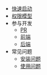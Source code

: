 
* [快速启动](start/index.md)
* [权限模型](permission/index.md)
* 参与开发
  * [PR](develop/pr.md)
  * [前端](develop/frontend.md)
  * [后端](develop/backend.md)
* 常见问题
  * [安装问题](question/install.md)
  * [使用问题](question/use.md)
